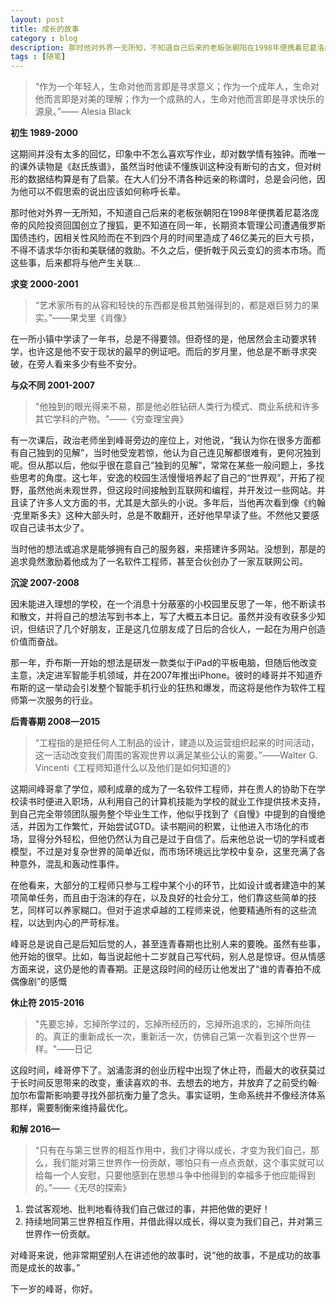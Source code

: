 ```yaml
---
layout: post
title: 成长的故事
category : blog
description: 那时他对外界一无所知，不知道自己后来的老板张朝阳在1998年便携着尼葛洛庞帝的风险投资回国创立了搜狐，更不知道在同一年，长期资本管理公司遭遇俄罗斯国债违约，因相关性风险而在不到四个月的时间里造成了46亿美元的巨大亏损，不得不请求华尔街和美联储的救助。不久之后，便折戟于风云变幻的资本市场。而这些事，后来都将与他产生关联...
tags : [随笔]
---
```


> “作为一个年轻人，生命对他而言即是寻求意义；作为一个成年人，生命对他而言即是对美的理解；作为一个成熟的人，生命对他而言即是寻求快乐的源泉。”—— Alesia Black

**初生 1989-2000**

这期间并没有太多的回忆，印象中不怎么喜欢写作业，却对数学情有独钟。而唯一的课外读物是《赵氏族谱》，虽然当时他读不懂族训这种没有断句的古文，但对树形的数据结构算是有了启蒙。在大人们分不清各种远亲的称谓时，总是会问他，因为他可以不假思索的说出应该如何称呼长辈。

那时他对外界一无所知，不知道自己后来的老板张朝阳在1998年便携着尼葛洛庞帝的风险投资回国创立了搜狐，更不知道在同一年，长期资本管理公司遭遇俄罗斯国债违约，因相关性风险而在不到四个月的时间里造成了46亿美元的巨大亏损，不得不请求华尔街和美联储的救助。不久之后，便折戟于风云变幻的资本市场。而这些事，后来都将与他产生关联...

**求变 2000-2001**

>“艺术家所有的从容和轻快的东西都是极其勉强得到的，都是艰巨努力的果实。”——果戈里《肖像》

在一所小镇中学读了一年书，总是不得要领。但奇怪的是，他居然会主动要求转学，也许这是他不安于现状的最早的例证吧。而后的岁月里，他总是不断寻求突破，在旁人看来多少有些不安分。

**与众不同 2001-2007**

>"他独到的眼光得来不易，那是他必胜钻研人类行为模式、商业系统和许多其它学科的产物。"——《穷查理宝典》

有一次课后，政治老师坐到峰哥旁边的座位上，对他说，“我认为你在很多方面都有自己独到的见解”，当时他受宠若惊，他认为自己连见解都很难有，更何况独到呢。但从那以后，他似乎很在意自己“独到的见解”，常常在某些一般问题上，多找些思考的角度。这七年，安逸的校园生活慢慢培养起了自己的“世界观”，开拓了视野，虽然他尚未观世界，但这段时间接触到互联网和编程，并开发过一些网站。并且读了许多人文方面的书，尤其是大部头的小说。多年后，当他再次看到像《约翰·克里斯多夫》这种大部头时，总是不敢翻开，还好他早早读了些。不然他又要感叹自己读书太少了。

当时他的想法或追求是能够拥有自己的服务器，来搭建许多网站。没想到，那是的追求竟然激励着他成为了一名软件工程师，甚至合伙创办了一家互联网公司。

**沉淀 2007-2008**

因未能进入理想的学校，在一个消息十分蔽塞的小校园里反思了一年，他不断读书和散文，并将自己的想法写到书本上，写了大概五本日记。虽然并没有收获多少知识，但结识了几个好朋友，正是这几位朋友成了日后的合伙人，一起在为用户创造价值而奋战。

那一年，乔布斯一开始的想法是研发一款类似于iPad的平板电脑，但随后他改变主意，决定进军智能手机领域，并在2007年推出iPhone。彼时的峰哥并不知道乔布斯的这一举动会引发整个智能手机行业的狂热和爆发，而这将是他作为软件工程师第一次服务的行业。

**后青春期 2008—2015**

>“工程指的是把任何人工制品的设计，建造以及运营组织起来的时间活动，这一活动改变我们周围的客观世界以满足某些公认的需要。”——Walter G. Vincenti《工程师知道什么以及他们是如何知道的》

这期间峰哥拿了学位，顺利成章的成为了一名软件工程师，并在贵人的协助下在学校读书时便进入职场，从利用自己的计算机技能为学校的就业工作提供技术支持，到自己完全带领团队服务整个毕业生工作，他似乎找到了《自慢》中提到的自慢绝活，并因为工作繁忙，开始尝试GTD。读书期间的积累，让他进入市场化的市场，显得分外轻松，但他仍然认为自己是过于自信了。后来他总说一切的学科或者模型，不过是对复杂世界的简单近似，而市场环境远比学校中复杂，这里充满了各种意外，混乱和轰动性事件。

在他看来，大部分的工程师只参与工程中某个小的环节，比如设计或者建造中的某项简单任务，而且由于泡沫的存在，以及良好的社会分工，他们靠这些简单的技艺，同样可以养家糊口。但对于追求卓越的工程师来说，他要精通所有的这些流程，以达到内心的严苛标准。

峰哥总是说自己是后知后觉的人，甚至连青春期也比别人来的要晚。虽然有些事，他开始的很早。比如，每当说起他十二岁就自己写代码，别人总是惊讶。但从情感方面来说，这仍是他的青春期。正是这段时间的经历让他发出了“谁的青春拍不成偶像剧”的感慨

**休止符 2015-2016**

>"先要忘掉，忘掉所学过的，忘掉所经历的，忘掉所追求的，忘掉所向往的。真正的重新成长一次，重新活一次，仿佛自己第一次看到这个世界一样。"——日记

这段时间，峰哥停下了。汹涌澎湃的创业历程中出现了休止符，而最大的收获莫过于长时间反思带来的改变，重读喜欢的书、去想去的地方，并放弃了之前受约翰·加尔布雷斯影响要寻找外部抗衡力量了念头。事实证明，生命系统并不像经济体系那样，需要制衡来维持最优化。

**和解 2016—**

>“只有在与第三世界的相互作用中，我们才得以成长，才变为我们自己，那么，我们能对第三世界作一份贡献，哪怕只有一点点贡献，这个事实就可以给每一个人安慰，只要他感到在思想斗争中他得到的幸福多于他应能得到的。”——《无尽的探索》

1. 尝试客观地、批判地看待我们自己做过的事，并把他做的更好！
2. 持续地同第三世界相互作用，并借此得以成长，得以变为我们自己，并对第三世界作一份贡献。

对峰哥来说，他非常期望别人在讲述他的故事时，说“他的故事，不是成功的故事而是成长的故事。”


下一岁的峰哥，你好。







